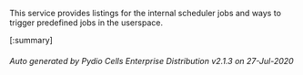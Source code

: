 






This service provides listings for the internal scheduler jobs and ways to trigger predefined jobs in the userspace.

[:summary]

###### Auto generated by Pydio Cells Enterprise Distribution v2.1.3 on 27-Jul-2020
